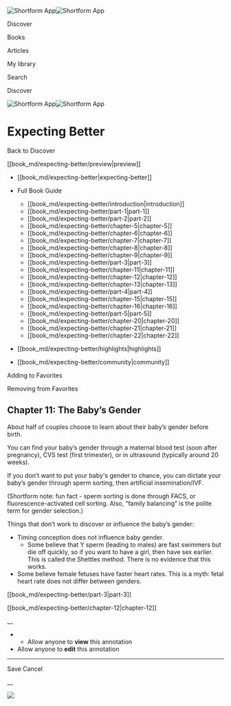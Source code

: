 ![Shortform App](/img/logo.36a2399e.svg)![Shortform App](/img/logo-dark.70c1b072.svg)

Discover

Books

Articles

My library

Search

Discover

![Shortform App](/img/logo.36a2399e.svg)![Shortform App](/img/logo-dark.70c1b072.svg)

# Expecting Better

Back to Discover

[[book_md/expecting-better/preview|preview]]

  * [[book_md/expecting-better|expecting-better]]
  * Full Book Guide

    * [[book_md/expecting-better/introduction|introduction]]
    * [[book_md/expecting-better/part-1|part-1]]
    * [[book_md/expecting-better/part-2|part-2]]
    * [[book_md/expecting-better/chapter-5|chapter-5]]
    * [[book_md/expecting-better/chapter-6|chapter-6]]
    * [[book_md/expecting-better/chapter-7|chapter-7]]
    * [[book_md/expecting-better/chapter-8|chapter-8]]
    * [[book_md/expecting-better/chapter-9|chapter-9]]
    * [[book_md/expecting-better/part-3|part-3]]
    * [[book_md/expecting-better/chapter-11|chapter-11]]
    * [[book_md/expecting-better/chapter-12|chapter-12]]
    * [[book_md/expecting-better/chapter-13|chapter-13]]
    * [[book_md/expecting-better/part-4|part-4]]
    * [[book_md/expecting-better/chapter-15|chapter-15]]
    * [[book_md/expecting-better/chapter-16|chapter-16]]
    * [[book_md/expecting-better/part-5|part-5]]
    * [[book_md/expecting-better/chapter-20|chapter-20]]
    * [[book_md/expecting-better/chapter-21|chapter-21]]
    * [[book_md/expecting-better/chapter-22|chapter-22]]
  * [[book_md/expecting-better/highlights|highlights]]
  * [[book_md/expecting-better/community|community]]



Adding to Favorites 

Removing from Favorites 

## Chapter 11: The Baby’s Gender

About half of couples choose to learn about their baby’s gender before birth.

You can find your baby’s gender through a maternal blood test (soon after pregnancy), CVS test (first trimester), or in ultrasound (typically around 20 weeks).

If you don’t want to put your baby's gender to chance, you can dictate your baby’s gender through sperm sorting, then artificial insemination/IVF.

(Shortform note: fun fact - sperm sorting is done through FACS, or fluorescence-activated cell sorting. Also, “family balancing” is the polite term for gender selection.)

Things that don’t work to discover or influence the baby’s gender:

  * Timing conception does not influence baby gender. 
    * Some believe that Y sperm (leading to males) are fast swimmers but die off quickly, so if you want to have a girl, then have sex earlier. This is called the Shettles method. There is no evidence that this works.
  * Some believe female fetuses have faster heart rates. This is a myth: fetal heart rate does not differ between genders. 



[[book_md/expecting-better/part-3|part-3]]

[[book_md/expecting-better/chapter-12|chapter-12]]

__

  *   * Allow anyone to **view** this annotation
  * Allow anyone to **edit** this annotation



* * *

Save Cancel

__




![](https://bat.bing.com/action/0?ti=56018282&Ver=2&mid=1c972d20-6fc6-4330-b726-c31e41296f8e&sid=49fff5b0636c11eeb9c611038afc8668&vid=4a005010636c11ee80c703d4c4a7acd5&vids=0&msclkid=N&pi=0&lg=en-US&sw=800&sh=600&sc=24&nwd=1&tl=Shortform%20%7C%20Expecting%20Better&p=https%3A%2F%2Fwww.shortform.com%2Fapp%2Fbook%2Fexpecting-better%2Fchapter-11&r=&lt=441&evt=pageLoad&sv=1&rn=168193)
